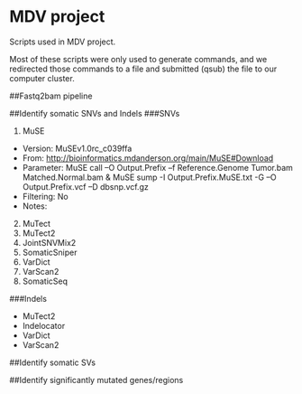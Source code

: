 # MDV project
Scripts used in MDV project. 

Most of these scripts were only used to generate commands, and we redirected those commands to a file and submitted (qsub) the file to our computer cluster.

##Fastq2bam pipeline

##Identify somatic SNVs and Indels
###SNVs
1. MuSE
  * Version:   MuSEv1.0rc_c039ffa
  * From:      http://bioinformatics.mdanderson.org/main/MuSE#Download
  * Parameter: MuSE call –O Output.Prefix –f Reference.Genome Tumor.bam Matched.Normal.bam & MuSE sump -I Output.Prefix.MuSE.txt -G –O Output.Prefix.vcf –D dbsnp.vcf.gz
  * Filtering: No
  * Notes:        
2. MuTect
3. MuTect2
4. JointSNVMix2
4. SomaticSniper
6. VarDict
7. VarScan2
8. SomaticSeq

###Indels
* MuTect2
* Indelocator
* VarDict
* VarScan2

##Identify somatic SVs

##Identify significantly mutated genes/regions

